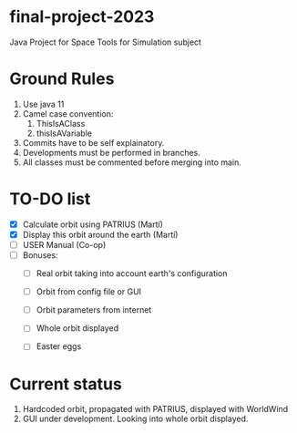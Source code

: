 # final-project-2023
Java Project for Space Tools for Simulation subject

# Ground Rules
1. Use java 11
2. Camel case convention:
    1. ThisIsAClass
    2. thisIsAVariable
3. Commits have to be self explainatory.
4. Developments must be performed in branches.
5. All classes must be commented before merging into main.

# TO-DO list

- [x] Calculate orbit using PATRIUS (Martí)
- [x] Display this orbit around the earth (Martí)
- [ ] USER Manual (Co-op)
- [ ] Bonuses:
  - [ ] Real orbit taking into account earth's configuration
  - [ ] Orbit from config file or GUI
  - [ ] Orbit parameters from internet
  - [ ] Whole orbit displayed
  - [ ] Easter eggs


# Current status
1. Hardcoded orbit, propagated with PATRIUS, displayed with WorldWind
2. GUI under development. Looking into whole orbit displayed.
